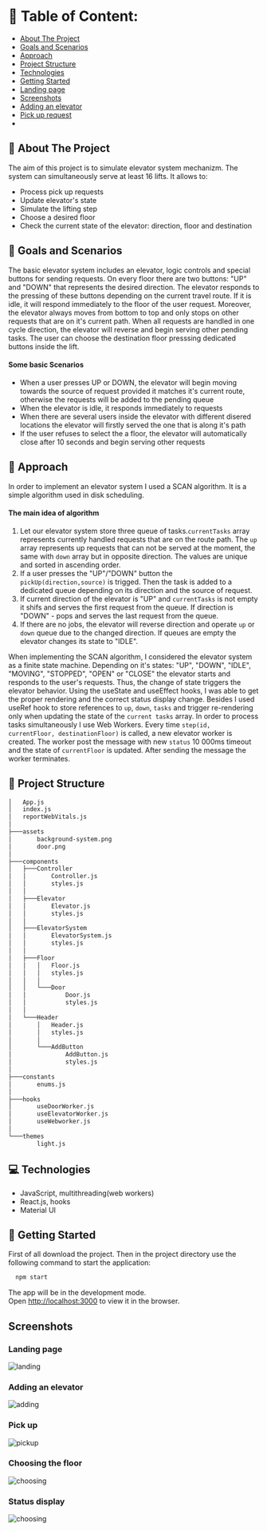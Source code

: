 # :book: Table of Content:

- [About The Project](#project-description)
- [Goals and Scenarios](#goals)
- [Approach](#aproach)
- [Project Structure](#project-structure)
- [Technologies](#technologies)
- [Getting Started](#getting-started)
- [Landing page](#landing-page)
- [Screenshots](#screenshots)
- [Adding an elevator](#scenario1)
- [Pick up request](#sc)
-

## :pencil: About The Project

The aim of this project is to simulate elevator system mechanizm. The system can simultaneously serve at least 16 lifts. It allows to:

- Process pick up requests
- Update elevator's state
- Simulate the lifting step
- Choose a desired floor
- Check the current state of the elevator: direction, floor and destination

## :rocket: Goals and Scenarios

The basic elevator system includes an elevator, logic controls and special buttons for sending requests. On every floor there are two buttons: "UP" and "DOWN" that represents the desired direction. The elevator responds to the pressing of these buttons depending on the current travel route. If it is idle, it will respond immediately to the floor of the user request. Moreover, the elevator always moves from bottom to top and only stops on other requests that are on it's current path. When all requests are handled in one cycle direction, the elevator will reverse and begin serving other pending tasks. The user can choose the destination floor presssing dedicated buttons inside the lift.

#### Some basic Scenarios
* When a user presses UP or DOWN, the elevator will begin moving towards the source of request provided it matches it's current route, otherwise the requests will be added to the pending queue
* When the elevator is idle, it responds immediately to requests
* When there are several users inside the elevator with different disered locations the elevator will firstly served the one that is along it's path
* If the user refuses to select the a floor, the elevator will automatically close after 10 seconds and begin serving other requests


## :rocket: Approach

In order to implement an elevator system I used a SCAN algorithm. It is a simple algorithm used in disk scheduling. 

#### The main idea of algorithm
1. Let our elevator system store three queue of tasks.``currentTasks`` array represents currently handled requests that are on the route path. The ``up`` array represents up requests that can not be served at the moment, the same with ``down`` array but in opposite direction. The values are unique and sorted in ascending order.
2. If a user presses the "UP"/"DOWN" button the ``pickUp(direction,source)`` is trigged. Then the task is added to a dedicated queue depending on its direction and the source of request.
3. If current direction of the elevator is "UP" and ``currentTasks`` is not empty it shifs and serves the first request from the queue. If direction is "DOWN" - pops and serves the last request from the queue.
4. If there are no jobs, the elevator will reverse direction and operate ``up`` or ``down`` queue due to the changed direction. If queues are empty the elevator changes its state to "IDLE".

When implementing the SCAN algorithm, I considered the elevator system as a finite state machine. Depending on it's states: "UP", "DOWN", "IDLE", "MOVING", "STOPPED", "OPEN" or 
"CLOSE" the elevator starts and responds to the user's requests. Thus, the change of state triggers the elevator behavior. Using the useState and useEffect hooks, I was able to get the proper rendering and the correct status display change. Besides I used useRef hook to store references to ``up``, ``down``, ``tasks`` and trigger re-rendering only when updating the state of the ``current tasks`` array. In order to process tasks simultaneously I use Web Workers. Every time ``step(id, currentFloor, destinationFloor)`` is called, a new elevator worker is created. The worker post the message with new ``status`` 10 000ms timeout and the state of ``currentFloor`` is updated. After sending the message the worker terminates.  

## :file_folder: Project Structure

```bash
│   App.js
│   index.js
│   reportWebVitals.js
│
├───assets
│       background-system.png
│       door.png
│
├───components
│   ├───Controller
│   │       Controller.js
│   │       styles.js
│   │
│   ├───Elevator
│   │       Elevator.js
│   │       styles.js
│   │
│   ├───ElevatorSystem
│   │       ElevatorSystem.js
│   │       styles.js
│   │
│   ├───Floor
│   │   │   Floor.js
│   │   │   styles.js
│   │   │
│   │   └───Door
│   │           Door.js
│   │           styles.js
│   │
│   └───Header
│       │   Header.js
│       │   styles.js
│       │
│       └───AddButton
│               AddButton.js
│               styles.js
│
├───constants
│       enums.js
│
├───hooks
│       useDoorWorker.js
│       useElevatorWorker.js
│       useWebworker.js
│
└───themes
        light.js
```

## :computer: Technologies

- JavaScript, multithreading(web workers)
- React.js, hooks
- Material UI

## :pushpin: Getting Started

First of all download the project. Then in the project directory use the following command to start the application:

```bash
  npm start
```

The app will be in the development mode.\
Open [http://localhost:3000](http://localhost:3000) to view it in the browser.

## Screenshots

### Landing page

![landing](screenshots/landing_page.png)

### Adding an elevator

![adding](screenshots/add_elevator.png)

### Pick up

![pickup](screenshots/pick_up.png)

### Choosing the floor

![choosing](screenshots/choosing_floor.png)

### Status display

![choosing](screenshots/status.png)


